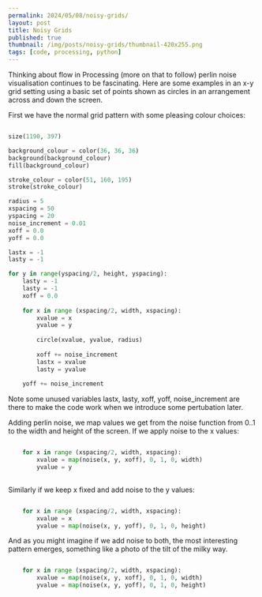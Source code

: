 ```yaml
---
permalink: 2024/05/08/noisy-grids/
layout: post
title: Noisy Grids
published: true
thumbnail: /img/posts/noisy-grids/thumbnail-420x255.png
tags: [code, processing, python]
---
```


Thinking about flow in Processing (more on that to follow) perlin noise visualisation continues to be fascinating. Here are some examples in an x-y grid setting 
using a basic set of points shown as circles in an arrangement across and down the screen.

First we have the normal grid pattern with some pleasing colour choices:

```python

size(1190, 397)

background_colour = color(36, 36, 36) 
background(background_colour)
fill(background_colour)

stroke_colour = color(51, 160, 195)
stroke(stroke_colour)

radius = 5
xspacing = 50
yspacing = 20
noise_increment = 0.01
xoff = 0.0
yoff = 0.0

lastx = -1
lasty = -1

for y in range(yspacing/2, height, yspacing):
    lasty = -1
    lasty = -1
    xoff = 0.0
    
    for x in range (xspacing/2, width, xspacing):
        xvalue = x
        yvalue = y
        
        circle(xvalue, yvalue, radius)
        
        xoff += noise_increment
        lastx = xvalue
        lasty = yvalue
        
    yoff += noise_increment

```

Note some unused variables lastx, lasty, xoff, yoff, noise_increment are there to make the code work when we introduce some pertubation later.

Adding perlin noise, we map values we get from the noise function from 0..1 to the width and height of the screen. If we apply noise to the x values:

```python

    for x in range (xspacing/2, width, xspacing):
        xvalue = map(noise(x, y, xoff), 0, 1, 0, width)
        yvalue = y
            
```

Similarly if we keep x fixed and add noise to the y values:

```python

    for x in range (xspacing/2, width, xspacing):
        xvalue = x
        yvalue = map(noise(x, y, yoff), 0, 1, 0, height)

```

And as you might imagine if we add noise to both, the most interesting pattern emerges, something like a photo of the tilt of the milky way.

```python

    for x in range (xspacing/2, width, xspacing):
        xvalue = map(noise(x, y, xoff), 0, 1, 0, width)
        yvalue = map(noise(x, y, yoff), 0, 1, 0, height)

```

